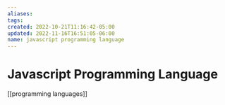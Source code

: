 ```yaml
---
aliases: 
tags: 
created: 2022-10-21T11:16:42-05:00
updated: 2022-11-16T16:51:05-06:00
name: javascript programming language
---
```

# Javascript Programming Language

[[programming languages]]